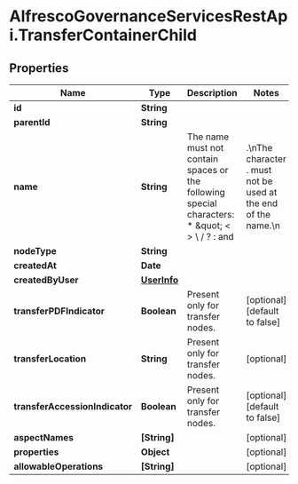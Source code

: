 # AlfrescoGovernanceServicesRestApi.TransferContainerChild

## Properties
Name | Type | Description | Notes
------------ | ------------- | ------------- | -------------
**id** | **String** |  | 
**parentId** | **String** |  | 
**name** | **String** | The name must not contain spaces or the following special characters: * \&quot; &lt; &gt; \\ / ? : and |.\nThe character . must not be used at the end of the name.\n | 
**nodeType** | **String** |  | 
**createdAt** | **Date** |  | 
**createdByUser** | [**UserInfo**](UserInfo.md) |  | 
**transferPDFIndicator** | **Boolean** | Present only for transfer nodes. | [optional] [default to false]
**transferLocation** | **String** | Present only for transfer nodes. | [optional] 
**transferAccessionIndicator** | **Boolean** | Present only for transfer nodes. | [optional] [default to false]
**aspectNames** | **[String]** |  | [optional] 
**properties** | **Object** |  | [optional] 
**allowableOperations** | **[String]** |  | [optional] 


